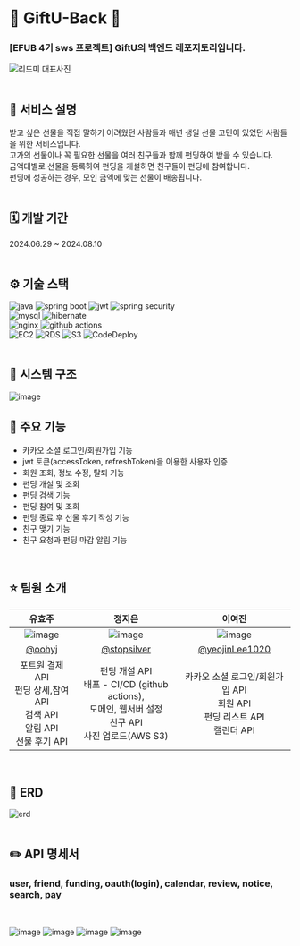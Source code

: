 # 🎁 GiftU-Back 🎁
### [EFUB 4기 sws 프로젝트] GiftU의 백엔드 레포지토리입니다.
![리드미 대표사진](https://github.com/user-attachments/assets/e23d2a0f-46c7-4c02-80a7-bfd12cf502fb)
<br><br>

## 🎀 서비스 설명
받고 싶은 선물을 직접 말하기 어려웠던 사람들과 매년 생일 선물 고민이 있었던 사람들을 위한 서비스입니다.<br>
고가의 선물이나 꼭 필요한 선물을 여러 친구들과 함께 펀딩하여 받을 수 있습니다. <br>
금액대별로 선물을 등록하여 펀딩을 개설하면 친구들이 펀딩에 참여합니다. <br>
펀딩에 성공하는 경우, 모인 금액에 맞는 선물이 배송됩니다. <br>
<br>

## 🗓️ 개발 기간
2024.06.29 ~ 2024.08.10
<br><br>

## ⚙️ 기술 스택
<div>
  <img alt="java" src="https://img.shields.io/badge/Java-ED8B00?style=flat&logo=openjdk&logoColor=white" />
  <img alt="spring boot" src="https://img.shields.io/badge/Spring Boot-6DB33F?style=flat&logo=springboot&logoColor=white" />
  <img alt="jwt" src="https://img.shields.io/badge/JWT-282828?style=flat&logo=jsonwebtokens&logoColor=white" />
  <img alt="spring security" src="https://img.shields.io/badge/Spring Security-6DB33F?style=flat&logo=springsecurity&logoColor=white" />
</div>
<div>
  <img alt="mysql" src="https://img.shields.io/badge/MySQL-4479A1?style=flat&logo=mysql&logoColor=white" />
  <img alt="hibernate" src="https://img.shields.io/badge/Hibernate-59666C?style=flat&logo=hibernate&logoColor=white" />
</div>
<div>
  <img alt="nginx" src="https://img.shields.io/badge/NGINX-009639?style=flat&logo=nginx&logoColor=white" />
  <img alt="github actions" src="https://img.shields.io/badge/Github Actions-2088FF?style=flat&logo=githubactions&logoColor=white" />
</div>
<div>
  <img alt="EC2" src="https://img.shields.io/badge/AWS EC2-FF9900?style=flat&logo=amazonec2&logoColor=white" />
  <img alt="RDS" src="https://img.shields.io/badge/AWS RDS-527FFF?style=flat&logo=amazonrds&logoColor=white" />
  <img alt="S3" src="https://img.shields.io/badge/AWS S3-569A31?style=flat&logo=amazons3&logoColor=white" />
  <img alt="CodeDeploy" src="https://img.shields.io/badge/ AWS CodeDeploy-527FFF?style=flat&logo=Amazon AWS&logoColor=white"/>
</div>
<br>

## 🔧 시스템 구조
![image](https://github.com/user-attachments/assets/00d87136-50c9-4ee9-b78b-64d6ec64dd6e)
<br>

## 📌 주요 기능 
- 카카오 소셜 로그인/회원가입 기능
- jwt 토큰(accessToken, refreshToken)을 이용한 사용자 인증
- 회원 조회, 정보 수정, 탈퇴 기능
- 펀딩 개설 및 조회
- 펀딩 검색 기능
- 펀딩 참여 및 조회
- 펀딩 종료 후 선물 후기 작성 기능 
- 친구 맺기 기능
- 친구 요청과 펀딩 마감 알림 기능
<br>
  
## ⭐ 팀원 소개 
|유효주|정지은|이여진|
|:------------:|:----------------:|:----------------:|
| ![image](https://github.com/user-attachments/assets/60fe7e6d-338f-40f6-9578-065f34ae199b) | ![image](https://github.com/user-attachments/assets/aa0a04a7-1952-4e71-a926-566e2f9a6885) |![image](https://github.com/user-attachments/assets/0905f04c-7175-4185-8a44-adce058f5a4f)|
|[@oohyj](https://github.com/oohyj)|[@stopsilver](https://github.com/stopsilver123)|[@yeojinLee1020](https://github.com/yeojinLee1020)|
|포트원 결제 API <br> 펀딩 상세,참여 API <br> 검색 API <br> 알림 API <br> 선물 후기 API|펀딩 개설 API <br> 배포 - CI/CD (github actions), <br> 도메인, 웹서버 설정 <br> 친구 API <br> 사진 업로드(AWS S3) | 카카오 소셜 로그인/회원가입 API <br> 회원 API <br> 펀딩 리스트 API <br> 캘린더 API |
<br>

## 📜 ERD
![erd](https://github.com/user-attachments/assets/12eab85e-c946-4c9a-b24d-1006b15e20ef)
<br><br>

## ✏️ API 명세서   
### user, friend, funding, oauth(login), calendar, review, notice, search, pay
<br>

![image](https://github.com/user-attachments/assets/43cc0b36-f809-4cd8-9c90-0ea8070462f8)
![image](https://github.com/user-attachments/assets/6ecefe92-7be0-4f58-9cbf-31cc6e5eed62)
![image](https://github.com/user-attachments/assets/25b828d0-0b7d-4c7a-97fe-1e56ef64657e)
![image](https://github.com/user-attachments/assets/2f341025-8772-48ed-ae1f-53841789f175)



